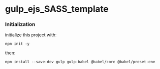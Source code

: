 # gulp_ejs_SASS_template


### Initialization
initialize this project with: 

```
npm init -y
```
then: 
```
npm install --save-dev gulp gulp-babel @babel/core @babel/preset-env

```
